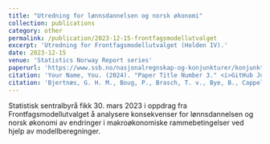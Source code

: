 ```yaml
---
title: "Utredning for lønnsdannelsen og norsk økonomi"
collection: publications
category: other
permalink: /publication/2023-12-15-frontfagsmodellutvalget
excerpt: 'Utredning for Frontfagsmodellutvalget (Holden IV).'
date: 2023-12-15
venue: 'Statistics Norway Report series'
paperurl: 'https://www.ssb.no/nasjonalregnskap-og-konjunkturer/konjunkturer/artikler/utfordringer-for-lonnsdannelsen-og-norsk-okonomi'
citation: 'Your Name, You. (2024). "Paper Title Number 3." <i>GitHub Journal of Bugs</i>. 1(3).'
citation: 'Bjertnæs, G. H. M., Boug, P., Brasch, T. v., Bye, B., Cappelen, Å., Fæhn, T., Graber, M., Gundersen, T.S., Hammersland, R., Holmøy, E., Hungnes, H., Jasinski, M., Kaushal, K. R., Kolsrud, D., Quaghebeur, E., Skretting, J., Stølen, N., M., Tretvoll, H. & Vigtel, T. C. (2023). "Utfordringer for lønnsdannelsen og norsk økonomi. Utredning for Frontfagsmodellutvalget". <i>Rapporter</i> 2023/47, Statistisk Sentralbyrå.'
---
```


Statistisk sentralbyrå fikk 30. mars 2023 i oppdrag fra Frontfagsmodellutvalget å analysere konsekvenser for lønnsdannelsen og norsk økonomi av endringer i makroøkonomiske rammebetingelser ved hjelp av modellberegninger.
